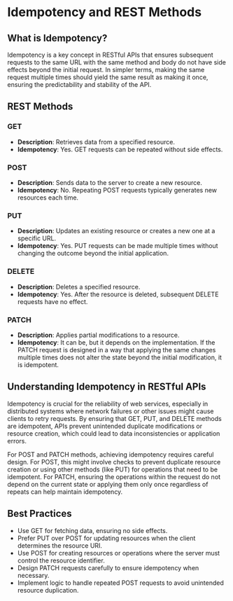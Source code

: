 # Idempotency and REST Methods

## What is Idempotency?

Idempotency is a key concept in RESTful APIs that ensures subsequent requests to the same URL with the same method and body do not have side effects beyond the initial request. In simpler terms, making the same request multiple times should yield the same result as making it once, ensuring the predictability and stability of the API.

## REST Methods

### GET

- **Description**: Retrieves data from a specified resource.
- **Idempotency**: Yes. GET requests can be repeated without side effects.

### POST

- **Description**: Sends data to the server to create a new resource.
- **Idempotency**: No. Repeating POST requests typically generates new resources each time.

### PUT

- **Description**: Updates an existing resource or creates a new one at a specific URL.
- **Idempotency**: Yes. PUT requests can be made multiple times without changing the outcome beyond the initial application.

### DELETE

- **Description**: Deletes a specified resource.
- **Idempotency**: Yes. After the resource is deleted, subsequent DELETE requests have no effect.

### PATCH

- **Description**: Applies partial modifications to a resource.
- **Idempotency**: It can be, but it depends on the implementation. If the PATCH request is designed in a way that applying the same changes multiple times does not alter the state beyond the initial modification, it is idempotent.

## Understanding Idempotency in RESTful APIs

Idempotency is crucial for the reliability of web services, especially in distributed systems where network failures or other issues might cause clients to retry requests. By ensuring that GET, PUT, and DELETE methods are idempotent, APIs prevent unintended duplicate modifications or resource creation, which could lead to data inconsistencies or application errors.

For POST and PATCH methods, achieving idempotency requires careful design. For POST, this might involve checks to prevent duplicate resource creation or using other methods (like PUT) for operations that need to be idempotent. For PATCH, ensuring the operations within the request do not depend on the current state or applying them only once regardless of repeats can help maintain idempotency.

## Best Practices

- Use GET for fetching data, ensuring no side effects.
- Prefer PUT over POST for updating resources when the client determines the resource URI.
- Use POST for creating resources or operations where the server must control the resource identifier.
- Design PATCH requests carefully to ensure idempotency when necessary.
- Implement logic to handle repeated POST requests to avoid unintended resource duplication.
